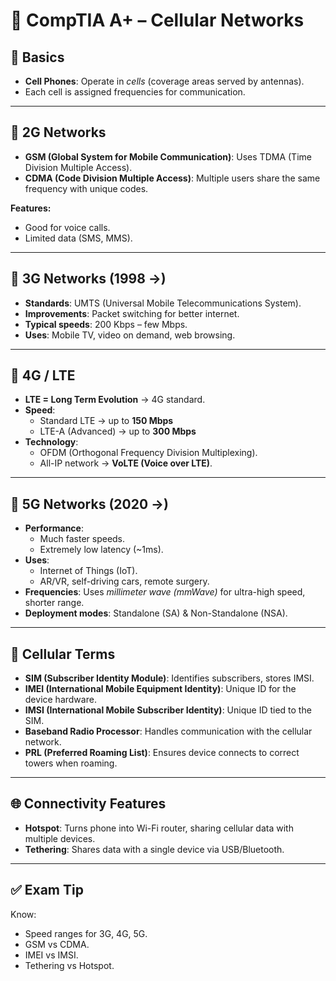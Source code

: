 # 📘 CompTIA A+ – Cellular Networks

## 📱 Basics
- **Cell Phones**: Operate in *cells* (coverage areas served by antennas).  
- Each cell is assigned frequencies for communication.  

---

## 📡 2G Networks
- **GSM (Global System for Mobile Communication)**: Uses TDMA (Time Division Multiple Access).  
- **CDMA (Code Division Multiple Access)**: Multiple users share the same frequency with unique codes.  

**Features:**
- Good for voice calls.  
- Limited data (SMS, MMS).  

---

## 📡 3G Networks (1998 →)
- **Standards**: UMTS (Universal Mobile Telecommunications System).  
- **Improvements**: Packet switching for better internet.  
- **Typical speeds**: 200 Kbps – few Mbps.  
- **Uses**: Mobile TV, video on demand, web browsing.  

---

## 📡 4G / LTE
- **LTE = Long Term Evolution** → 4G standard.  
- **Speed**:  
  - Standard LTE → up to **150 Mbps**  
  - LTE-A (Advanced) → up to **300 Mbps**  
- **Technology**:  
  - OFDM (Orthogonal Frequency Division Multiplexing).  
  - All-IP network → **VoLTE (Voice over LTE)**.  

---

## 📡 5G Networks (2020 →)
- **Performance**:  
  - Much faster speeds.  
  - Extremely low latency (~1ms).  
- **Uses**:  
  - Internet of Things (IoT).  
  - AR/VR, self-driving cars, remote surgery.  
- **Frequencies**: Uses *millimeter wave (mmWave)* for ultra-high speed, shorter range.  
- **Deployment modes**: Standalone (SA) & Non-Standalone (NSA).  

---

## 🔑 Cellular Terms
- **SIM (Subscriber Identity Module)**: Identifies subscribers, stores IMSI.  
- **IMEI (International Mobile Equipment Identity)**: Unique ID for the device hardware.  
- **IMSI (International Mobile Subscriber Identity)**: Unique ID tied to the SIM.  
- **Baseband Radio Processor**: Handles communication with the cellular network.  
- **PRL (Preferred Roaming List)**: Ensures device connects to correct towers when roaming.  

---

## 🌐 Connectivity Features
- **Hotspot**: Turns phone into Wi-Fi router, sharing cellular data with multiple devices.  
- **Tethering**: Shares data with a single device via USB/Bluetooth.  

---

## ✅ Exam Tip
Know:  
- Speed ranges for 3G, 4G, 5G.  
- GSM vs CDMA.  
- IMEI vs IMSI.  
- Tethering vs Hotspot.